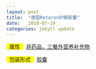 ```yaml
---
layout: post
title:  "德国Retaron护眼胶囊"
date:   2018-07-19
categories: jekyll update
---
```

<span style="background-color: #ffff00">&nbsp;&nbsp;属性&nbsp;&nbsp;</span>&nbsp;
[非药品，三餐外营养补充物](http://trust.jrj.com.cn/2017/11/14074223379273.shtml)

<span style="background-color: #ffff00">&nbsp;&nbsp;包装形式&nbsp;&nbsp;</span>&nbsp;
[胶囊](http://trust.jrj.com.cn/2017/11/14074223379273.shtml)
